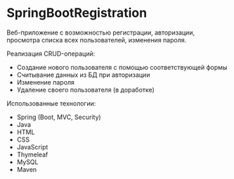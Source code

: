# SpringBootRegistration
Веб-приложение с возможностью регистрации, авторизации, просмотра списка всех пользователей, изменения пароля.

Реализация CRUD-операций:
  - Создание нового пользователя с помощью соответствующей формы
  - Считывание данных из БД при авторизации
  - Изменение пароля
  - Удаление своего пользователя (в доработке)

Использованные технологии:
  - Spring (Boot, MVC, Security)
  - Java
  - HTML
  - CSS
  - JavaScript
  - Thymeleaf
  - MySQL
  - Maven
